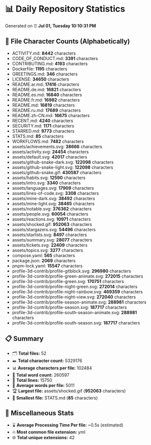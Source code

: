 # 📊 Daily Repository Statistics
Generated on ⏰ **Jul 01, Tuesday 10:10:31 PM**

## 📂 File Character Counts (Alphabetically)
- ACTIVITY.md: **8442** characters
- CODE_OF_CONDUCT.md: **3391** characters
- CONTRIBUTING.md: **4193** characters
- Dockerfile: **1195** characters
- GREETINGS.md: **346** characters
- LICENSE: **34650** characters
- README.ar.md: **17416** characters
- README.de.md: **16821** characters
- README.es.md: **16840** characters
- README.fr.md: **16982** characters
- README.md: **16819** characters
- README.ru.md: **17689** characters
- README.zh-CN.md: **16675** characters
- RECENT.md: **4240** characters
- SECURITY.md: **1171** characters
- STARRED.md: **9773** characters
- STATS.md: **85** characters
- WORKFLOWS.md: **7482** characters
- assets/achievements.svg: **38666** characters
- assets/activity.svg: **24454** characters
- assets/default.svg: **42017** characters
- assets/github-snake-dark.svg: **122098** characters
- assets/github-snake-light.svg: **122098** characters
- assets/github-snake.gif: **430587** characters
- assets/habits.svg: **12590** characters
- assets/intro.svg: **3340** characters
- assets/languages.svg: **17909** characters
- assets/lines-of-code.svg: **3308** characters
- assets/mine-dark.svg: **38492** characters
- assets/mine-light.svg: **38465** characters
- assets/notable.svg: **376362** characters
- assets/people.svg: **60054** characters
- assets/reactions.svg: **10971** characters
- assets/shocked.gif: **952063** characters
- assets/stargazers.svg: **54496** characters
- assets/starlists.svg: **8497** characters
- assets/summary.svg: **28077** characters
- assets/tickets.svg: **22409** characters
- assets/topics.svg: **3277** characters
- compose.yaml: **565** characters
- package.json: **2069** characters
- pnpm-lock.yaml: **15547** characters
- profile-3d-contrib/profile-gitblock.svg: **296980** characters
- profile-3d-contrib/profile-green-animate.svg: **272015** characters
- profile-3d-contrib/profile-green.svg: **170751** characters
- profile-3d-contrib/profile-night-green.svg: **272014** characters
- profile-3d-contrib/profile-night-rainbow.svg: **469359** characters
- profile-3d-contrib/profile-night-view.svg: **272040** characters
- profile-3d-contrib/profile-season-animate.svg: **288981** characters
- profile-3d-contrib/profile-season.svg: **187717** characters
- profile-3d-contrib/profile-south-season-animate.svg: **288981** characters
- profile-3d-contrib/profile-south-season.svg: **187717** characters

## 📋 Summary
- 🗂️ **Total files:** 52
- ✒️ **Total character count:** 5329176
- 📊 **Average characters per file:** 102484
- 📝 **Total word count:** 260597
- 🧾 **Total lines:** 15750
- 📐 **Average words per file:** 5011
- 🏆 **Largest file:** assets/shocked.gif (**952063** characters)
- 🥉 **Smallest file:** STATS.md (**85** characters)

## 🌟 Miscellaneous Stats
- ⌛ **Average Processing Time Per file:** ~0.5s (estimated)
- 🔥 **Most common file extension:** yml
- 🌐 **Total unique extensions:** 42
